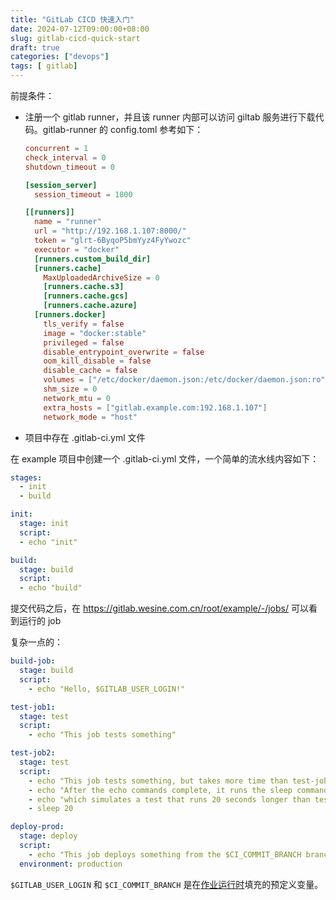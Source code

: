 ```yaml
---
title: "GitLab CICD 快速入门"
date: 2024-07-12T09:00:00+08:00
slug: gitlab-cicd-quick-start
draft: true
categories: ["devops"]
tags: [ gitlab]
---
```


前提条件：

- 注册一个 gitlab runner，并且该 runner 内部可以访问 giltab 服务进行下载代码。gitlab-runner 的 config.toml 参考如下：

  ```toml
  concurrent = 1
  check_interval = 0
  shutdown_timeout = 0
  
  [session_server]
    session_timeout = 1800
  
  [[runners]]
    name = "runner"
    url = "http://192.168.1.107:8000/"
    token = "glrt-6ByqoP5bmYyz4FyYwozc"
    executor = "docker"
    [runners.custom_build_dir]
    [runners.cache]
      MaxUploadedArchiveSize = 0
      [runners.cache.s3]
      [runners.cache.gcs]
      [runners.cache.azure]
    [runners.docker]
      tls_verify = false
      image = "docker:stable"
      privileged = false
      disable_entrypoint_overwrite = false
      oom_kill_disable = false
      disable_cache = false
      volumes = ["/etc/docker/daemon.json:/etc/docker/daemon.json:ro","/var/run/docker.sock:/var/run/docker.sock","/.m2", "/cache"]
      shm_size = 0
      network_mtu = 0
      extra_hosts = ["gitlab.example.com:192.168.1.107"]
      network_mode = "host"
  ```

- 项目中存在 .gitlab-ci.yml 文件

在 example 项目中创建一个 .gitlab-ci.yml 文件，一个简单的流水线内容如下：

```yaml
stages:
  - init
  - build

init:
  stage: init
  script:
  - echo "init"

build:
  stage: build
  script:
  - echo "build"
```

提交代码之后，在 https://gitlab.wesine.com.cn/root/example/-/jobs/ 可以看到运行的 job

复杂一点的：

```yaml
build-job:
  stage: build
  script:
    - echo "Hello, $GITLAB_USER_LOGIN!"

test-job1:
  stage: test
  script:
    - echo "This job tests something"

test-job2:
  stage: test
  script:
    - echo "This job tests something, but takes more time than test-job1."
    - echo "After the echo commands complete, it runs the sleep command for 20 seconds"
    - echo "which simulates a test that runs 20 seconds longer than test-job1"
    - sleep 20

deploy-prod:
  stage: deploy
  script:
    - echo "This job deploys something from the $CI_COMMIT_BRANCH branch."
  environment: production
```

`$GITLAB_USER_LOGIN` 和 `$CI_COMMIT_BRANCH` 是在[作业运行时](https://gitlab.wesine.com.cn/root/example/-/pipelines/new)填充的预定义变量。

